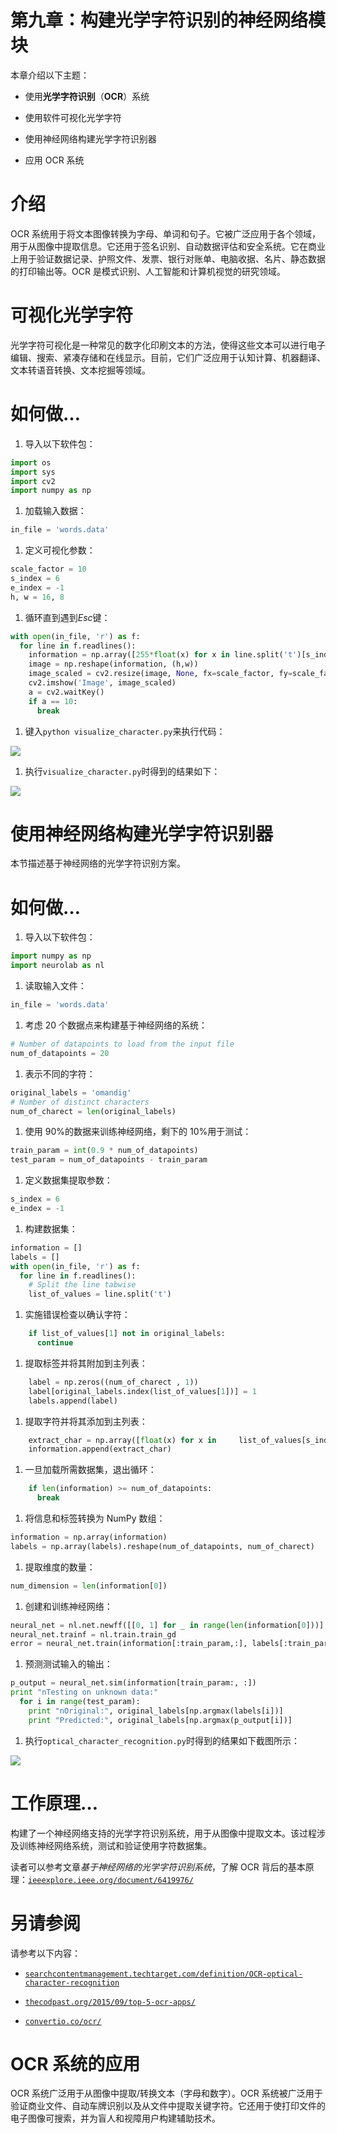 # 第九章：构建光学字符识别的神经网络模块

本章介绍以下主题：

+   使用**光学字符识别**（**OCR**）系统

+   使用软件可视化光学字符

+   使用神经网络构建光学字符识别器

+   应用 OCR 系统

# 介绍

OCR 系统用于将文本图像转换为字母、单词和句子。它被广泛应用于各个领域，用于从图像中提取信息。它还用于签名识别、自动数据评估和安全系统。它在商业上用于验证数据记录、护照文件、发票、银行对账单、电脑收据、名片、静态数据的打印输出等。OCR 是模式识别、人工智能和计算机视觉的研究领域。

# 可视化光学字符

光学字符可视化是一种常见的数字化印刷文本的方法，使得这些文本可以进行电子编辑、搜索、紧凑存储和在线显示。目前，它们广泛应用于认知计算、机器翻译、文本转语音转换、文本挖掘等领域。

# 如何做…

1.  导入以下软件包：

```py
import os 
import sys 
import cv2 
import numpy as np 
```

1.  加载输入数据：

```py
in_file = 'words.data'  
```

1.  定义可视化参数：

```py
scale_factor = 10 
s_index = 6 
e_index = -1 
h, w = 16, 8 
```

1.  循环直到遇到*Esc*键：

```py
with open(in_file, 'r') as f: 
  for line in f.readlines(): 
    information = np.array([255*float(x) for x in line.split('t')[s_index:e_index]]) 
    image = np.reshape(information, (h,w)) 
    image_scaled = cv2.resize(image, None, fx=scale_factor, fy=scale_factor) 
    cv2.imshow('Image', image_scaled) 
    a = cv2.waitKey() 
    if a == 10: 
      break 
```

1.  键入`python visualize_character.py`来执行代码：

![](img/ca2ad22d-0452-4ddb-923a-04c264e6bf16.png)

1.  执行`visualize_character.py`时得到的结果如下：

![](img/55eb558d-22dc-4190-9199-38d47ff974c6.png)

# 使用神经网络构建光学字符识别器

本节描述基于神经网络的光学字符识别方案。

# 如何做…

1.  导入以下软件包：

```py
import numpy as np 
import neurolab as nl 
```

1.  读取输入文件：

```py
in_file = 'words.data'
```

1.  考虑 20 个数据点来构建基于神经网络的系统：

```py
# Number of datapoints to load from the input file 
num_of_datapoints = 20
```

1.  表示不同的字符：

```py
original_labels = 'omandig' 
# Number of distinct characters 
num_of_charect = len(original_labels) 
```

1.  使用 90%的数据来训练神经网络，剩下的 10%用于测试：

```py
train_param = int(0.9 * num_of_datapoints) 
test_param = num_of_datapoints - train_param 
```

1.  定义数据集提取参数：

```py
s_index = 6 
e_index = -1 
```

1.  构建数据集：

```py
information = [] 
labels = [] 
with open(in_file, 'r') as f: 
  for line in f.readlines(): 
    # Split the line tabwise 
    list_of_values = line.split('t') 
```

1.  实施错误检查以确认字符：

```py
    if list_of_values[1] not in original_labels: 
      continue 
```

1.  提取标签并将其附加到主列表：

```py
    label = np.zeros((num_of_charect , 1)) 
    label[original_labels.index(list_of_values[1])] = 1 
    labels.append(label)
```

1.  提取字符并将其添加到主列表：

```py
    extract_char = np.array([float(x) for x in     list_of_values[s_index:e_index]]) 
    information.append(extract_char)
```

1.  一旦加载所需数据集，退出循环：

```py
    if len(information) >= num_of_datapoints: 
      break 
```

1.  将信息和标签转换为 NumPy 数组：

```py
information = np.array(information) 
labels = np.array(labels).reshape(num_of_datapoints, num_of_charect) 
```

1.  提取维度的数量：

```py
num_dimension = len(information[0]) 
```

1.  创建和训练神经网络：

```py
neural_net = nl.net.newff([[0, 1] for _ in range(len(information[0]))], [128, 16, num_of_charect]) 
neural_net.trainf = nl.train.train_gd 
error = neural_net.train(information[:train_param,:], labels[:train_param,:], epochs=10000, show=100, goal=0.01) 
```

1.  预测测试输入的输出：

```py
p_output = neural_net.sim(information[train_param:, :]) 
print "nTesting on unknown data:" 
  for i in range(test_param): 
    print "nOriginal:", original_labels[np.argmax(labels[i])] 
    print "Predicted:", original_labels[np.argmax(p_output[i])]
```

1.  执行`optical_character_recognition.py`时得到的结果如下截图所示：

![](img/9c777c60-2961-4856-b0b3-6966565f610f.png)

# 工作原理…

构建了一个神经网络支持的光学字符识别系统，用于从图像中提取文本。该过程涉及训练神经网络系统，测试和验证使用字符数据集。

读者可以参考文章*基于神经网络的光学字符识别系统*，了解 OCR 背后的基本原理：[`ieeexplore.ieee.org/document/6419976/`](http://ieeexplore.ieee.org/document/6419976/)

# 另请参阅

请参考以下内容：

+   [`searchcontentmanagement.techtarget.com/definition/OCR-optical-character-recognition`](https://searchcontentmanagement.techtarget.com/definition/OCR-optical-character-recognition)

+   [`thecodpast.org/2015/09/top-5-ocr-apps/`](https://thecodpast.org/2015/09/top-5-ocr-apps/)

+   [`convertio.co/ocr/`](https://convertio.co/ocr/)

# OCR 系统的应用

OCR 系统广泛用于从图像中提取/转换文本（字母和数字）。OCR 系统被广泛用于验证商业文件、自动车牌识别以及从文件中提取关键字符。它还用于使打印文件的电子图像可搜索，并为盲人和视障用户构建辅助技术。
